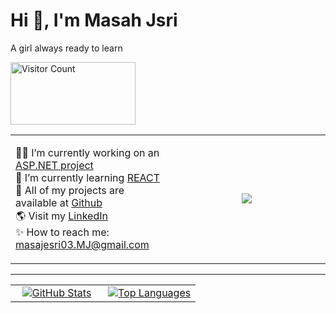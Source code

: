 # Hi 👋, I'm Masah Jsri
A girl always ready to learn

<img src="https://komarev.com/ghpvc/?username=doodlemon&color=green" alt="Visitor Count" width="200" height="100">


<table style="width:100%; table-layout:fixed;">
  <tr>
    <td style="width:50%; vertical-align:top;">
      <!-- Bullet points -->
      <ul style="list-style-type: none; padding-left: 0;">
        <li>👨‍💻 I’m currently working on an <a href="https://your-project-link.com">ASP.NET project</a></li>
        <li>💙 I’m currently learning <a href="https://reactjs.org/">REACT</a></li>
        <li>💯 All of my projects are available at <a href="https://github.com/your-doodlemon">Github</a></li>
        <li>🌎 Visit my <a href="https://www.linkedin.com/in/masah-jsri-b66b54263">LinkedIn</a></li>
        <li>✨ How to reach me: <a href="mailto:masajesri03.MJ@gmail.com">masajesri03.MJ@gmail.com</a></li>
      </ul>
    </td>
    <td style="width:50%; text-align:center;">
      <!-- Image -->
      <img src="https://www.google.com.tr/url?sa=i&url=https%3A%2F%2Fin.pinterest.com%2Fpin%2F702561610608514562%2F&psig=AOvVaw2T9Ub2-qHmnKxvdTO0SaBS&ust=1733501555640000&source=images&cd=vfe&opi=89978449&ved=0CBMQjRxqFwoTCLjgndiCkYoDFQAAAAAdAAAAABAf" />
    </td>
  </tr>
</table>



---

<table style="width:100%; table-layout:fixed;">
  <tr>
    <td style="width:50%; text-align:center;">
      <!-- GitHub Stats Card -->
      <a href="https://github.com/anuraghazra/github-readme-stats">
        <img src="https://github-readme-stats.vercel.app/api?username=doodlemon&show_icons=true&theme=tokyonight" alt="GitHub Stats" />
      </a>
    </td>
    <td style="width:50%; text-align:center;">
      <!-- Top Languages Card -->
      <a href="https://github.com/anuraghazra/github-readme-stats">
        <img src="https://github-readme-stats.vercel.app/api/top-langs/?username=doodlemon&layout=compact&theme=tokyonight" alt="Top Languages" />
      </a>
    </td>
  </tr>
</table>




